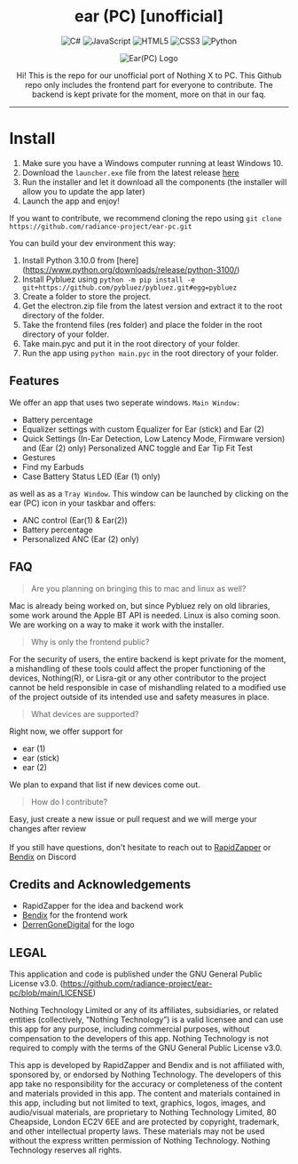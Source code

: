 <div align="center">

# ear (PC) [unofficial]

![C#](https://img.shields.io/badge/c%23-%23239120.svg?style=for-the-badge&logo=c-sharp&logoColor=white) ![JavaScript](https://img.shields.io/badge/javascript-%23323330.svg?style=for-the-badge&logo=javascript&logoColor=%23F7DF1E) ![HTML5](https://img.shields.io/badge/html-%23E34F26.svg?style=for-the-badge&logo=html5&logoColor=white)
![CSS3](https://img.shields.io/badge/css-%231572B6.svg?style=for-the-badge&logo=css3&logoColor=white) ![Python](https://img.shields.io/badge/python-3670A0?style=for-the-badge&logo=python&logoColor=ffdd54)


![Ear(PC) Logo](icons/png/256x256.png)

Hi! This is the repo for our unofficial port of Nothing X to PC.
This Github repo only includes the frontend part for everyone to contribute. The backend is kept private for the moment, more on that in our faq.

</div>

<hr>

# Install
1. Make sure you have a Windows computer running at least Windows 10.
2. Download the ``launcher.exe`` file from the latest release [here](https://github.com/radiance-project/ear-pc/releases)
3. Run the installer and let it download all the components (the installer will allow you to update the app later)
4. Launch the app and enjoy!

If you want to contribute, we recommend cloning the repo using
```git clone https://github.com/radiance-project/ear-pc.git```

You can build your dev environment this way:
1. Install Python 3.10.0 from [here] (https://www.python.org/downloads/release/python-3100/)
2. Install Pybluez using ``python -m pip install -e git+https://github.com/pybluez/pybluez.git#egg=pybluez ``
3. Create a folder to store the project.
3. Get the electron.zip file from the latest version and extract it to the root directory of the folder.
4. Take the frontend files (res folder) and place the folder in the root directory of your folder.
5. Take main.pyc and put it in the root directory of your folder.
6. Run the app using ``python main.pyc`` in the root directory of your folder.

## Features
We offer an app that uses two seperate windows. 
`Main Window:`
 - Battery percentage
 - Equalizer settings with custom Equalizer for Ear (stick) and Ear (2)
 - Quick Settings (In-Ear Detection, Low Latency Mode, Firmware version) and (Ear (2) only) Personalized ANC toggle and Ear Tip Fit Test
 - Gestures
 - Find my Earbuds 
 - Case Battery Status LED (Ear (1) only)
 
 as well as as a `Tray Window`. This window can be launched by clicking on the ear (PC) icon in your taskbar and offers:
  - ANC control (Ear(1) & Ear(2))
  - Battery percentage
  - Personalized ANC (Ear (2) only) 

## FAQ

> Are you planning on bringing this to mac and linux as well?

Mac is already being worked on, but since Pybluez rely on old libraries, some work around the Apple BT API is needed. 
Linux is also coming soon.
We are working on a way to make it work with the installer.

> Why is only the frontend public?

For the security of users, the entire backend is kept private for the moment, a mishandling of these tools could affect the proper functioning of the devices, Nothing(R), or Lisra-git or any other contributor to the project cannot be held responsible in case of mishandling related to a modified use of the project outside of its intended use and safety measures in place. 

> What devices are supported?

Right now, we offer support for
 - ear (1)
 - ear (stick)
 - ear (2)
 
We plan to expand that list if new devices come out.


> How do I contribute?

Easy, just create a new issue or pull request and we will merge your changes after review
<br>
<br>
If you still have questions, don't hesitate to reach out to [RapidZapper](https://discord.com/users/577059129097584640) or [Bendix](https://discord.com/users/462340067864870923) on Discord

## Credits and Acknowledgements
- RapidZapper for the idea and backend work
- [Bendix](https://www.mrbrickstar.de/) for the frontend work 
- [DerrenGoneDigital](https://twitter.com/DerrenDigital) for the logo

## LEGAL

This application and code is published under the GNU General Public License v3.0. (https://github.com/radiance-project/ear-pc/blob/main/LICENSE)

Nothing Technology Limited or any of its affiliates, subsidiaries, or related entities (collectively, “Nothing Technology”) is a valid licensee and can use this app for any purpose, including commercial purposes, without compensation to the developers of this app. Nothing Technology is not required to comply with the terms of the GNU General Public License v3.0.

This app is developed by RapidZapper and Bendix and is not affiliated with, sponsored by, or endorsed by Nothing Technology. The developers of this app take no responsibility for the accuracy or completeness of the content and materials provided in this app. The content and materials contained in this app, including but not limited to text, graphics, logos, images, and audio/visual materials, are proprietary to Nothing Technology Limited, 80 Cheapside, London EC2V 6EE and are protected by copyright, trademark, and other intellectual property laws. These materials may not be used without the express written permission of Nothing Technology. Nothing Technology reserves all rights.

